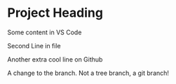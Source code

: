 # Project Heading
Some content in VS Code

Second Line in file

Another extra cool line on Github

A change to the branch. Not a tree branch, a git branch!